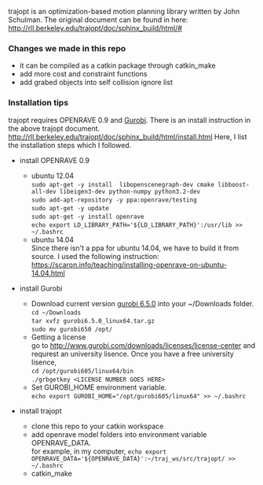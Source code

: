 trajopt is an optimization-based motion planning library written by John Schulman. The original document can be found in here:
http://rll.berkeley.edu/trajopt/doc/sphinx_build/html/#
### Changes we made in this repo
* it can be compiled as a catkin package through catkin_make
* add more cost and constraint functions
* add grabed objects into self collision ignore list

### Installation tips
trajopt requires OPENRAVE 0.9 and [Gurobi](http://www.gurobi.com/). There is an install instruction in the above trajopt document. http://rll.berkeley.edu/trajopt/doc/sphinx_build/html/install.html
Here, I list the installation steps which I followed.
* install OPENRAVE 0.9
  * ubuntu 12.04<br>
    `sudo apt-get -y install  libopenscenegraph-dev cmake libboost-all-dev libeigen3-dev python-numpy python3.2-dev`<br>
    `sudo add-apt-repository -y ppa:openrave/testing`<br>
    `sudo apt-get -y update`<br>
    `sudo apt-get -y install openrave`<br>
    `echo export LD_LIBRARY_PATH='${LD_LIBRARY_PATH}':/usr/lib >> ~/.bashrc`
  * ubuntu 14.04<br>
    Since there isn't a ppa for ubuntu 14.04, we have to build it from source. I used the following instruction: https://scaron.info/teaching/installing-openrave-on-ubuntu-14.04.html

* install Gurobi<br>
  * Download current version [gurobi 6.5.0](http://user.gurobi.com/download/gurobi-optimizer) into your ~/Downloads folder.<br>
  `cd ~/Downloads`<br>
  `tar xvfz gurobi6.5.0_linux64.tar.gz`<br>
  `sudo mv gurobi650 /opt/`<br>
  * Getting a license<br>
    go to http://www.gurobi.com/downloads/licenses/license-center and requrest an university lisence. Once you have a free university lisence,<br>
    `cd /opt/gurobi605/linux64/bin`<br>
    `./grbgetkey <LICENSE NUMBER GOES HERE>`<br>
  * Set GUROBI_HOME environment variable.<br>
    `echo export GUROBI_HOME="/opt/gurobi605/linux64" >> ~/.bashrc`<br>
* install trajopt
  * clone this repo to your catkin workspace
  * add openrave model folders into environment variable OPENRAVE_DATA.<br>
    for example, in my computer, `echo export OPENRAVE_DATA='${OPENRAVE_DATA}':~/traj_ws/src/trajopt/ >> ~/.bashrc`<br>
  * catkin_make

